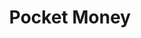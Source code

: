 ---
title: Pocket Money
slug: pocket-money
updated-on: '2024-05-30T13:44:31.749Z'
created-on: '2024-05-30T13:41:46.671Z'
published-on: '2024-05-30T13:54:32.469Z'
f_city-state-2:
- cms/city/baldwyn-ms.md
- cms/city/booneville-ms.md
- cms/city/iuka-ms.md
- cms/city/salem-or.md
f_locations:
- cms/payday-loan/pocket-money-24459.md
- cms/payday-loan/pocket-money-24460.md
- cms/payday-loan/pocket-money-24461.md
- cms/payday-loan/pocket-money-24462.md
- cms/payday-loan/pocket-money-24463.md
- cms/payday-loan/pocket-money-24464.md
- cms/payday-loan/pocket-money-24465.md
- cms/payday-loan/pocket-money-24466.md
f_states:
- cms/state/mississippi.md
- cms/state/oregon.md
layout: '[company].html'
tags: company
---